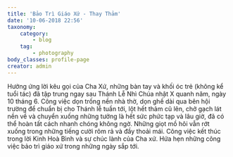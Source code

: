 ```yaml
---
title: 'Bảo Trì Giáo Xứ - Thay Thảm'
date: '10-06-2018 22:56'
taxonomy:
    category:
        - blog
    tag:
        - photography
body_classes: profile-page
creator: admin
---
```


Hưởng ứng lời kêu gọi của Cha Xứ, những bàn tay và khối óc trẻ (không kể tuổi tác) đã tập trung ngay sau Thánh Lễ Nhì Chúa nhật X quanh năm, ngày 10 tháng 6.  Công việc dọn trống nền nhà thờ, dọn ghế dài qua bên hội trường để chuẩn bị cho Thánh lễ tuần tới, lột hết thảm cũ lên, chở gạch lát nền về và chuyển xuống những tưởng là hết sức phức tạp và lâu giờ, đã có thể hoàn tất cách nhanh chóng không ngờ.  Những giọt mồ hôi vẫn rớt xuống trong những tiếng cười rôm rả và đầy thoải mái.  Công việc kết thúc trong lời Kinh Hoà Bình và sự chúc lành của Cha xứ.  Hứa hẹn những công việc bảo trì giáo xứ trong những ngày sắp tới.